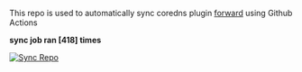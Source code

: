 This repo is used to automatically sync coredns plugin [forward](https://github.com/QZLin/forward) using Github Actions

**sync job ran [418] times**

[![Sync Repo](https://github.com/QZLin/coredns-extract/actions/workflows/sync.yaml/badge.svg)](https://github.com/QZLin/coredns-extract/actions/workflows/sync.yaml)
